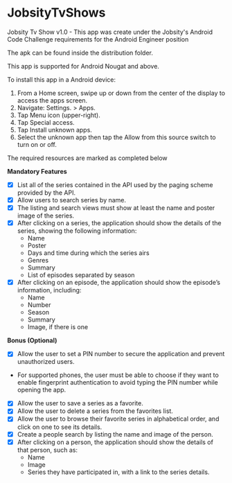 # JobsityTvShows

Jobsity Tv Show v1.0 - This app was create under the Jobsity's Android Code Challenge requirements for the Android Engineer position

The apk can be found inside the distribution folder.

This app is supported for Android Nougat and above.

To install this app in a Android device:
1) From a Home screen, swipe up or down from the center of the display to access the apps screen.
2) Navigate: Settings. > Apps.
3) Tap Menu icon (upper-right).
4) Tap Special access.
5) Tap Install unknown apps.
6) Select the unknown app then tap the Allow from this source switch to turn on or off.

The required resources are marked as completed below

**Mandatory Features**
- [x] List all of the series contained in the API used by the paging scheme provided by the API.
- [x] Allow users to search series by name.
- [x] The listing and search views must show at least the name and poster image of the 
series.
- [x] After clicking on a series, the application should show the details of the series, showing
the following information:
  - Name
  - Poster
  - Days and time during which the series airs
  - Genres
  - Summary
  - List of episodes separated by season
- [x] After clicking on an episode, the application should show the episode’s information, including:
  - Name
  - Number
  - Season
  - Summary
  - Image, if there is one

**Bonus (Optional)**
- [x] Allow the user to set a PIN number to secure the application and prevent unauthorized users.
- For supported phones, the user must be able to choose if they want to enable fingerprint authentication to avoid typing the PIN number while opening the app.
- [x] Allow the user to save a series as a favorite.
- [x] Allow the user to delete a series from the favorites list.
- [x] Allow the user to browse their favorite series in alphabetical order, and click on one to
see its details.
- [x] Create a people search by listing the name and image of the person.
- [x] After clicking on a person, the application should show the details of that person, such
as:
  - Name
  - Image
  - Series they have participated in, with a link to the series details.

